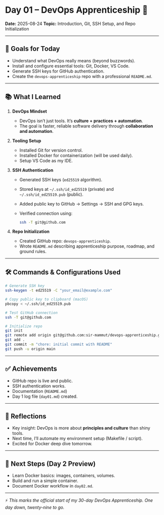 # Day 01 – DevOps Apprenticeship 🚀

**Date:** 2025-08-24
**Topic:** Introduction, Git, SSH Setup, and Repo Initialization

---

## 🎯 Goals for Today

- Understand what DevOps really means (beyond buzzwords).
- Install and configure essential tools: Git, Docker, VS Code.
- Generate SSH keys for GitHub authentication.
- Create the `devops-apprenticeship` repo with a professional `README.md`.

---

## 📚 What I Learned

1. **DevOps Mindset**
   - DevOps isn’t just tools. It’s **culture + practices + automation**.
   - The goal is faster, reliable software delivery through **collaboration and automation**.

2. **Tooling Setup**
   - Installed Git for version control.
   - Installed Docker for containerization (will be used daily).
   - Setup VS Code as my IDE.

3. **SSH Authentication**
   - Generated SSH keys (`ed25519` algorithm).
   - Stored keys at `~/.ssh/id_ed25519` (private) and `~/.ssh/id_ed25519.pub` (public).
   - Added public key to GitHub → Settings → SSH and GPG keys.
   - Verified connection using:

     ```bash
     ssh -T git@github.com
     ```

4. **Repo Initialization**
   - Created GitHub repo: `devops-apprenticeship`.
   - Wrote `README.md` describing apprenticeship purpose, roadmap, and ground rules.

---

## 🛠️ Commands & Configurations Used

```bash
# Generate SSH key
ssh-keygen -t ed25519 -C "your_email@example.com"

# Copy public key to clipboard (macOS)
pbcopy < ~/.ssh/id_ed25519.pub

# Test GitHub connection
ssh -T git@github.com

# Initialize repo
git init
git remote add origin git@github.com:sir-mammut/devops-apprenticeship.git
git add .
git commit -m "chore: initial commit with README"
git push -u origin main
```

---

## ✅ Achievements

- GitHub repo is live and public.
- SSH authentication works.
- Documentation (`README.md`)
- Day 1 log file (`day01.md`) created.

---

## 🤔 Reflections

- Key insight: DevOps is more about **principles and culture** than shiny tools.
- Next time, I’ll automate my environment setup (Makefile / script).
- Excited for Docker deep dive tomorrow.

---

## 🔮 Next Steps (Day 2 Preview)

- Learn Docker basics: images, containers, volumes.
- Build and run a simple container.
- Document Docker workflow in `day02.md`.

---

⚡ _This marks the official start of my 30-day DevOps Apprenticeship. One day down, twenty-nine to go._
